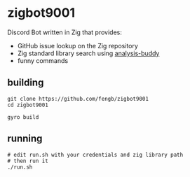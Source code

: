 # zigbot9001

Discord Bot written in Zig that provides:

- GitHub issue lookup on the Zig repository
- Zig standard library search using [analysis-buddy](https://github.com/alexnask/analysis-buddy)
- funny commands

## building

```
git clone https://github.com/fengb/zigbot9001
cd zigbot9001

gyro build
```

## running

```
# edit run.sh with your credentials and zig library path
# then run it
./run.sh
```
